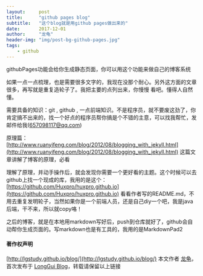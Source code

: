 ```yaml
---
layout:     post
title:      "github pages blog"
subtitle:   "这个blog就是用github pages做出来的"
date:       2017-12-01
author:     "龙龟"
header-img: "img/post-bg-github-pages.jpg"
tags:
    - github
---
```



githubPages功能会给你生成静态页面，你可以用这个功能来做自己的博客系统

如果一点一点梳理，也是需要很多文字的，我现在没那个耐心。另外这方面的文章很多，再写就是重复造轮子了。我把主要的点列出来，你慢慢
看吧。懂得人自然懂。

需要具备的知识：git , github , 一点前端知识。不是程序员，就不要废这劲了，你肯定搞不出来的，找一个好点的程序员帮你搞是个不错的主意，可以找我帮忙，发邮件给我(657098117@qq.com)

原理篇： [http://www.ruanyifeng.com/blog/2012/08/blogging_with_jekyll.html](http://www.ruanyifeng.com/blog/2012/08/blogging_with_jekyll.html)  这篇文章讲解了博客的原理，必看

理解了原理，并动手操作后，就会发现你需要一个更好看的主题。这个时候可以去github上找一个现成的库，我用的是这个：
[https://github.com/Huxpro/huxpro.github.io](https://github.com/Huxpro/huxpro.github.io)
看看作者写的README.md，不用去重复发明轮子，当然如果你是一个前端人员，还是自己diy一个吧，我是java后端，干不来，所以就copy咯！

之后的博客，就是在本地用markdown写好后，push到仓库就好了，github会自动帮你生成页面的。写markdown也是有工具的，我用的是MarkdownPad2

#### 著作权声明

[http://lgstudy.github.io/blog/](http://lgstudy.github.io/blog/)
本文作者 [龙龟](https://github.com/lgstudy "龙龟")，首次发布于 [LongGui Blog](http://lgstudy.github.io/blog/)，转载请保留以上链接
